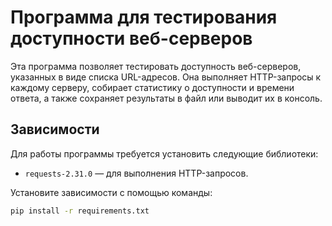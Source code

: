 # Программа для тестирования доступности веб-серверов

Эта программа позволяет тестировать доступность веб-серверов, указанных в виде списка URL-адресов. Она выполняет HTTP-запросы к каждому серверу, собирает статистику о доступности и времени ответа, а также сохраняет результаты в файл или выводит их в консоль.

## Зависимости

Для работы программы требуется установить следующие библиотеки:

- `requests-2.31.0` — для выполнения HTTP-запросов.

Установите зависимости с помощью команды:

```bash
pip install -r requirements.txt

